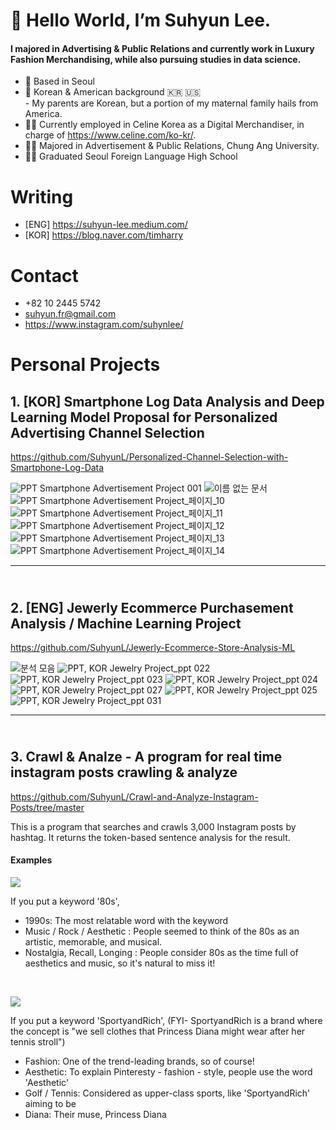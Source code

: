 # 👋 Hello World, I’m Suhyun Lee.
#### I majored in Advertising & Public Relations and currently work in Luxury Fashion Merchandising, while also pursuing studies in data science.

- 🏡 Based in Seoul
- 🧒 Korean & American background 🇰🇷 🇺🇸 <br/> - My parents are Korean, but a portion of my maternal family hails from America.
- 🤵‍♀️ Currently employed in Celine Korea as a Digital Merchandiser, in charge of https://www.celine.com/ko-kr/.
- 👩‍🎓 Majored in Advertisement & Public Relations, Chung Ang University.
- 👩‍🎓 Graduated Seoul Foreign Language High School

# Writing
- [ENG] https://suhyun-lee.medium.com/
- [KOR] https://blog.naver.com/timharry

# Contact
- +82 10 2445 5742
- suhyun.fr@gmail.com
- https://www.instagram.com/suhynlee/


# Personal Projects

## **1. [KOR] Smartphone Log Data Analysis and Deep Learning Model Proposal for Personalized Advertising Channel Selection**<br/>
https://github.com/SuhyunL/Personalized-Channel-Selection-with-Smartphone-Log-Data

![PPT  Smartphone Advertisement Project 001](https://user-images.githubusercontent.com/75061420/198035540-7d1c4301-b9fd-46d2-ac76-2b5054568e4e.jpeg)
![이름 없는 문서](https://user-images.githubusercontent.com/75061420/198034851-d5372c5f-728c-4602-975d-ba6aadc7675f.jpg)
![PPT  Smartphone Advertisement Project_페이지_10](https://user-images.githubusercontent.com/75061420/198035266-be1eb95f-3541-4a06-b6d6-f787a223029c.jpg)
![PPT  Smartphone Advertisement Project_페이지_11](https://user-images.githubusercontent.com/75061420/198034866-da238028-8162-4ef9-8411-b8816d043b62.jpg)
![PPT  Smartphone Advertisement Project_페이지_12](https://user-images.githubusercontent.com/75061420/198035090-eee45305-38fb-42dc-8aee-ba898ded68cb.jpg)
![PPT  Smartphone Advertisement Project_페이지_13](https://user-images.githubusercontent.com/75061420/198035112-244e5b33-a9ae-4a6c-ac4a-dd413e114003.jpg)
![PPT  Smartphone Advertisement Project_페이지_14](https://user-images.githubusercontent.com/75061420/198035123-d89e3874-b94b-4537-9f97-fbfb0b72d36c.jpg)
<br/>

*****    


## <br/>**2. [ENG] Jewerly Ecommerce Purchasement Analysis / Machine Learning Project**
https://github.com/SuhyunL/Jewerly-Ecommerce-Store-Analysis-ML

![분석 모음](https://user-images.githubusercontent.com/75061420/198020785-1b308435-925e-4dd7-9cc0-e21ee20fed41.jpg)
![PPT, KOR Jewelry Project_ppt 022](https://user-images.githubusercontent.com/75061420/197989525-f2dae6ee-93c4-41ad-a49d-a51d1c049dde.jpeg)
![PPT, KOR Jewelry Project_ppt 023](https://user-images.githubusercontent.com/75061420/197989542-1aaf4ddc-7e9d-44d8-92f2-07b3da4bf40c.jpeg)
![PPT, KOR Jewelry Project_ppt 024](https://user-images.githubusercontent.com/75061420/197989567-f4768b0c-e114-44ce-aa49-a1f01997aed8.jpeg)
![PPT, KOR Jewelry Project_ppt 027](https://user-images.githubusercontent.com/75061420/197989624-1c1e05ac-8c26-434c-8f3e-97f99acb3e0f.jpeg)
![PPT, KOR Jewelry Project_ppt 025](https://user-images.githubusercontent.com/75061420/197989672-5d83fc8c-699e-4e98-89b1-ce7e3c933627.jpeg)
![PPT, KOR Jewelry Project_ppt 031](https://user-images.githubusercontent.com/75061420/197989709-21a414e0-7eec-4f5a-be66-d13cf77a7614.jpeg)

*****    

## <br/>**3. Crawl & Analze - A program for real time instagram posts crawling & analyze**
https://github.com/SuhyunL/Crawl-and-Analyze-Instagram-Posts/tree/master

This is a program that searches and crawls 3,000 Instagram posts by hashtag. It returns the token-based sentence analysis for the result. 

#### Examples
![](https://imgur.com/fqJji2o.gif)

If you put a keyword '80s',
- 1990s: The most relatable word with the keyword
- Music / Rock / Aesthetic : People seemed to think of the 80s as an artistic, memorable, and musical.
- Nostalgia, Recall, Longing : People consider 80s as the time full of aesthetics and music, so it's natural to miss it!

<br/>

![](https://imgur.com/fImRkEz.gif)

If you put a keyword 'SportyandRich', (FYI- SportyandRich is a brand where the concept is "we sell clothes that Princess Diana might wear after her tennis stroll")
- Fashion: One of the trend-leading brands, so of course!
- Aesthetic: To explain Pinteresty - fashion - style, people use the word 'Aesthetic'
- Golf / Tennis: Considered as upper-class sports, like 'SportyandRich' aiming to be
- Diana: Their muse, Princess Diana



<!---
SuhyunL/SuhyunL is a ✨ special ✨ repository because its `README.md` (this file) appears on your GitHub profile.
You can click the Preview link to take a look at your changes.
--->

